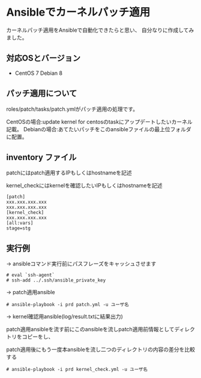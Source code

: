 # Ansibleでカーネルパッチ適用

カーネルパッチ適用をAnsibleで自動化できたらと思い、
自分なりに作成してみました。

## 対応OSとバージョン

- CentOS 7 Debian 8

## パッチ適用について

roles/patch/tasks/patch.ymlがパッチ適用の処理です。

CentOSの場合:update kernel for centosのtaskにアップデートしたいカーネル記載。
Debianの場合:あてたいパッチをこのansibleファイルの最上位フォルダに配置。

## inventory ファイル

patchにはpatch適用するIPもしくはhostnameを記述

kernel_checkにはkernelを確認したいIPもしくはhostnameを記述

    [patch]
    xxx.xxx.xxx.xxx
    xxx.xxx.xxx.xxx
    [kernel_check]
    xxx.xxx.xxx.xxx
    [all:vars]
    stage=stg


## 実行例

→ ansibleコマンド実行前にパスフレーズをキャッシュさせます

    # eval `ssh-agent`
    # ssh-add ../.ssh/ansible_private_key

→ patch適用ansible

    # ansible-playbook -i prd patch.yml -u ユーザ名

→ kernel確認用ansible(log/result.txtに結果出力)

patch適用ansibleを流す前にこのansibleを流しpatch適用前情報としてディレクトリをコピーをし、

patch適用後にもう一度本ansibleを流し二つのディレクトリの内容の差分を比較する

    # ansible-playbook -i prd kernel_check.yml -u ユーザ名

